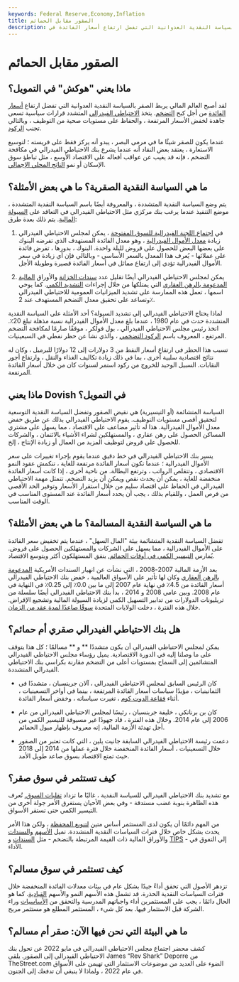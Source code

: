 ```yaml
---
keywords: Federal Reserve,Economy,Inflation
title: الصقور مقابل الحمائم
description: ماذا يعني هوكش في المالية؟ لقد أصبح العالم المالي يربط الصقر بالسياسة النقدية العدوانية التي تفضل ارتفاع أسعار الفائدة في
---
```


# الصقور مقابل الحمائم
## ماذا يعني "هوكش" في التمويل؟

لقد أصبح العالم المالي يربط الصقر بالسياسة النقدية العدوانية التي تفضل ارتفاع [أسعار الفائدة](/interestrate) من أجل كبح [التضخم](/inflation). يتخذ [الاحتياطي الفيدرالي](/federal-reserve) المتشدد قرارات سياسية تسعى جاهدة لخفض الأسعار المرتفعة ، والحفاظ على مستويات صحية من التوظيف ، وبالتالي تجنب [الركود](/recession).

عندما يكون للصقر شيئًا ما في مرمى البصر ، يبدو أنه يركز فقط على فريسته ؛ لتوسيع الاستعارة ، يعتقد بعض النقاد أنه عندما يشرع بنك الاحتياطي الفيدرالي في مكافحة التضخم ، فإنه قد يغيب عن عواقب أفعاله على الاقتصاد الأوسع ، مثل تباطؤ سوق الإسكان أو نمو [الناتج المحلي الإجمالي](/gdp).

## ما هي السياسة النقدية الصقرية؟ ما هي بعض الأمثلة؟

يتم وضع السياسة النقدية المتشددة ، والمعروفة أيضًا باسم السياسة النقدية المتشددة ، موضع التنفيذ عندما يرغب بنك مركزي مثل الاحتياطي الفيدرالي في التعاقد على [السيولة المالية](/liquidity). يتم ذلك بعدة طرق:

1. في [اجتماع اللجنة الفيدرالية للسوق المفتوحة](/fomc-policy-statement) ، يمكن لمجلس الاحتياطي الفيدرالي زيادة [معدل الأموال الفيدرالية](/federalfundsrate) ، وهو معدل الفائدة المستهدف الذي تفرضه البنوك على بعضها البعض للحصول على قروض لليلة واحدة. البنوك ، بدورها ، تفرض فائدة على عملائها - يُعرف هذا المعدل بالسعر الأساسي - وبالتالي فإن أي زيادة في سعر الأموال الفيدرالية تؤدي إلى ارتفاع مماثل في أسعار الفائدة قصيرة وطويلة الأجل.

1. يمكن لمجلس الاحتياطي الفيدرالي أيضًا تقليل عدد [سندات الخزانة](/treasury-securities) والأوراق [المالية المدعومة بالرهن العقاري](/cmbs) التي يمتلكها من خلال إجراءات [التشديد الكمي](/quantitative-tightening). كما يوحي اسمها ، تعمل هذه الممارسة على تشديد الميزانيات العمومية للاحتياطي الفيدرالي وتساعد على تحقيق معدل التضخم المستهدف عند 2٪.

لماذا يحتاج الاحتياطي الفيدرالي إلى تشديد السيولة؟ أحد الأمثلة على السياسة النقدية المتشددة حدث في عام 1980 ، عندما بلغ معدل الأموال الفيدرالية نسبة مذهلة تبلغ 20٪. اتخذ رئيس مجلس الاحتياطي الفيدرالي ، بول فولكر ، موقفًا صارمًا لمكافحة التضخم المرتفع ، المعروف باسم [الركود التضخمي](/stagflation) ، والذي نشأ عن حظر نفطي في السبعينيات.

تسبب هذا الحظر في ارتفاع أسعار النفط من 3 دولارات إلى 12 دولارًا للبرميل ، وكان له نتائج اقتصادية سلبية أخرى ، بما في ذلك زيادة تكاليف الغذاء والنقل ، وارتفاع أجور النقابات. السبيل الوحيد للخروج من ركود استمر لسنوات كان من خلال أسعار الفائدة المرتفعة.

## ماذا يعني Dovish في التمويل؟

السياسة المتشائمة (أو التيسيرية) هي نقيض الصقور وتفضل السياسة النقدية التوسعية لتحقيق أقصى مستويات التوظيف. يقوم الاحتياطي الفيدرالي بذلك عن طريق خفض معدل الأموال الفيدرالية. هذا له تأثير مضاعف على الاقتصاد ، مما يسهل على مشتري المساكن الحصول على رهن عقاري ، والمستهلكين لشراء الأشياء بالائتمان ، والشركات للحصول على قروض لتوظيف المزيد من العمال أو زيادة الإنتاج ، إلخ.

يسير بنك الاحتياطي الفيدرالي في خط دقيق عندما يقوم بإجراء تغييرات على سعر الأموال الفيدرالية ؛ عندما تكون أسعار الفائدة مرتفعة للغاية ، تنكمش عقود النمو الاقتصادي ، وتتقلص الرواتب ، وترتفع البطالة. من ناحية أخرى ، إذا كانت أسعار الفائدة منخفضة للغاية ، يمكن أن يحدث نقص ويمكن أن يزيد التضخم. تتمثل مهمة الاحتياطي الفيدرالي في الحفاظ على اقتصاد سليم من خلال استقرار الأسعار وتوفير الحد الأقصى من فرص العمل ، وللقيام بذلك ، يجب أن يحدد أسعار الفائدة عند المستوى المناسب في الوقت المناسب.

## ما هي السياسة النقدية المسالمة؟ ما هي بعض الأمثلة؟

تفضل السياسة النقدية المتشائمة بيئة "المال السهل" ، عندما يتم تخفيض سعر الفائدة على الأموال الفيدرالية ، مما يسهل على الشركات والمستهلكين الحصول على قروض. يُمارس [التيسير الكمي في أوقات الحمائم.](/quantitative-easing) ينفق المستهلكون أكثر ويتوسع الاقتصاد.

بعد الأزمة المالية 2007-2008 ، التي نشأت عن انهيار السندات الأمريكية [المدعومة بالرهن العقاري](/cmbs) وكان لها تأثير على الأسواق العالمية ، خفض بنك الاحتياطي الفيدرالي أسعار الفائدة من 4.5٪ في نهاية عام 2007 إلى ما بين 0.0٪ إلى 0.25٪ في النهاية في عام 2008. وبين عامي 2008 و 2014 ، بدأ بنك الاحتياطي الفيدرالي أيضًا سلسلة من تريليونات الدولارات من تدابير التسهيل الكمي لزيادة السيولة المالية وتشجيع الإقراض. خلال هذه الفترة ، دخلت الولايات المتحدة [سوقًا صاعدًا لمدة عقد من الزمان](/bullmarket).

## هل بنك الاحتياطي الفيدرالي صقري أم حمائم؟

يمكن لمجلس الاحتياطي الفيدرالي أن يكون متشددًا ** و ** مسالمًا ؛ كل هذا يتوقف على ما وصلنا إليه في الدورة الاقتصادية. يميل رؤساء مجلس الاحتياطي الفيدرالي المتشائمين إلى السماح بمستويات أعلى من التضخم مقارنة بكراسي بنك الاحتياطي الفيدرالي المتشددة.

- كان الرئيس السابق لمجلس الاحتياطي الفيدرالي ، آلان جرينسبان ، متشددًا في الثمانينيات ، مؤيدًا سياسات أسعار الفائدة المرتفعة ، بينما في أواخر التسعينيات ، أثناء [فقاعة الدوت كوم](/dotcom-bubble) ، تغيرت سياساته ، وخفض أسعار الفائدة.

- كان بن برنانكي ، خليفة جرينسبان ، رئيسًا لمجلس الاحتياطي الفيدرالي من عام 2006 إلى عام 2014. وخلال هذه الفترة ، قاد جهودًا غير مسبوقة للتيسير الكمي من أجل تهدئة الأزمة المالية. إنه معروف بإظهار ميول الحمائم.

- دعمت رئيسة الاحتياطي الفيدرالي السابقة جانيت يلين ، التي كانت تعتبر من الصقور خلال التسعينيات ، أسعار الفائدة المنخفضة خلال فترة عملها من 2014 إلى 2018 حيث تمتع الاقتصاد بسوق صاعد طويل الأمد.

## كيف تستثمر في سوق صقر؟

مع تشديد بنك الاحتياطي الفيدرالي للسياسة النقدية ، غالبًا ما تزداد [تقلبات السوق.](/volatility) تُعرف هذه الظاهرة بنوبة غضب مستدقة - وفي بعض الأحيان يستغرق الأمر جولة أخرى من التيسير الكمي حتى تستقر الأسواق.

من المهم دائمًا أن يكون لدى المستثمر أساس متين [لتنويع المحفظة](/diversification) ، ولكن هذا الأمر يحدث بشكل خاص خلال فترات السياسات النقدية المتشددة. تميل [الأسهم](/valuestock) [والسندات](/bond) والأوراق المالية ذات القيمة المرتبطة بالتضخم - مثل [السندات](/seriesibond) و [TIPS](/tips) - إلى التفوق في الأداء.

## كيف تستثمر في سوق مسالم؟

تزدهر الأصول التي تحقق أداءً جيدًا بشكل عام في بيئات معدلات الفائدة المنخفضة خلال فترات السياسات النقدية الحذرة. قد تشمل هذه الأسهم النمو والأسهم [القيادية](/bluechipstock). كما هو الحال دائمًا ، يجب على المستثمرين أداء واجباتهم المدرسية والتحقق من [الأساسيات](/fundamentals) وراء الشركة قبل الاستثمار فيها. بعد كل شيء ، المستثمر المطلع هو مستثمر مربح.

## ما هي البيئة التي نحن فيها الآن: صقر أم مسالم؟

كشف محضر اجتماع مجلس الاحتياطي الفيدرالي في مايو 2022 عن تحول بنك الاحتياطي الفيدرالي إلى الصقور. يلقي James “Rev Shark” Deporre من TheStreet.com الضوء على العديد من موضوعات الاستثمار التي تهيمن على الأسواق في عام 2022 ، ولماذا لا ينبغي أن تدفعك إلى الجنون.

